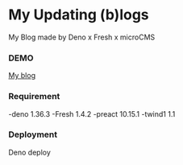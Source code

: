 # My Updating (b)logs
My Blog made by Deno x Fresh x microCMS

### DEMO
[My blog](https://my-updating-logs.deno.dev/)

### Requirement
-deno 1.36.3
-Fresh 1.4.2
-preact 10.15.1
-twind1 1.1

### Deployment
Deno deploy


